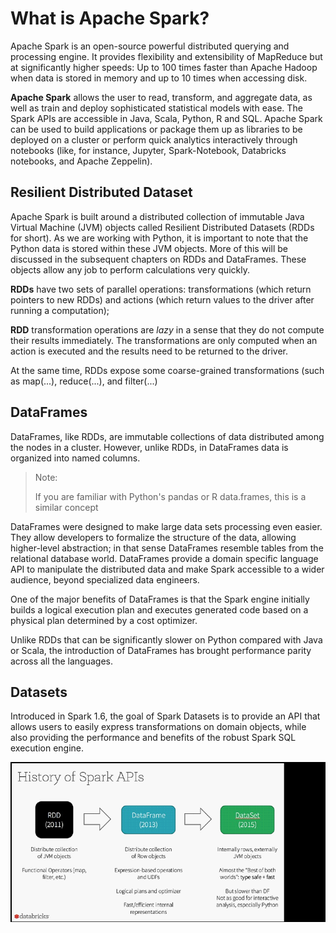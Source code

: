 # What is Apache Spark?

Apache Spark is an open-source powerful distributed querying and processing engine. It provides flexibility and extensibility of MapReduce but at significantly higher speeds: Up to 100 times faster than Apache Hadoop when data is stored in memory and up to 10 times when accessing disk.

**Apache Spark** allows the user to read, transform, and aggregate data, as well as train and deploy sophisticated statistical models with ease. The Spark APIs are accessible in Java, Scala, Python, R and SQL. Apache Spark can be used to build applications or package them up as libraries to be deployed on a cluster or perform quick analytics interactively through notebooks (like, for instance, Jupyter, Spark-Notebook, Databricks notebooks, and Apache Zeppelin).

## Resilient Distributed Dataset

Apache Spark is built around a distributed collection of immutable Java Virtual Machine (JVM) objects called Resilient Distributed Datasets (RDDs for short). As we are working with Python, it is important to note that the Python data is stored within these JVM objects. More of this will be discussed in the subsequent chapters on RDDs and DataFrames. These objects allow any job to perform calculations very quickly.

**RDDs** have two sets of parallel operations: transformations (which return pointers to new RDDs) and actions (which return values to the driver after running a computation);

**RDD** transformation operations are _lazy_ in a sense that they do not compute their results immediately. The transformations are only computed when an action is executed and the results need to be returned to the driver.

At the same time, RDDs expose some coarse-grained transformations (such as map(...), reduce(...), and filter(...)
## DataFrames

DataFrames, like RDDs, are immutable collections of data distributed among the nodes in a cluster. However, unlike RDDs, in DataFrames data is organized into named columns.

> Note: 
> 
> If you are familiar with Python's pandas or R data.frames, this is a similar concept


DataFrames were designed to make large data sets processing even easier. They allow developers to formalize the structure of the data, allowing higher-level abstraction; in that sense DataFrames resemble tables from the relational database world. DataFrames provide a domain specific language API to manipulate the distributed data and make Spark accessible to a wider audience, beyond specialized data engineers.

One of the major benefits of DataFrames is that the Spark engine initially builds a logical execution plan and executes generated code based on a physical plan determined by a cost optimizer. 

Unlike RDDs that can be significantly slower on Python compared with Java or Scala, the introduction of DataFrames has brought performance parity across all the languages.

## Datasets
 
Introduced in Spark 1.6, the goal of Spark Datasets is to provide an API that allows users to easily express transformations on domain objects, while also providing the performance and benefits of the robust Spark SQL execution engine.


<p align="center">
<img src="assets/img.png">
</p>